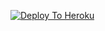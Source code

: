 [![Deploy To Heroku](https://www.herokucdn.com/deploy/button.svg)](https://dashboard.heroku.com/new?button-url=[https://github.com/xpingpongx/Extractor-V3&template=[[https://github.com/Chiru63019/Chiru-uploader-new-01](https://github.com/mehuljain2003/chiru2/tree/main)](https://github.com/mehuljain2003/chiru2)](https://github.com/mehuljain2003/chiru1))
